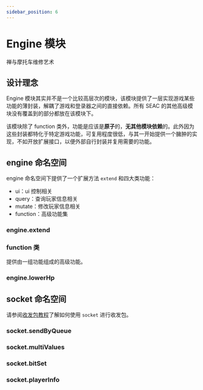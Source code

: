 ```yaml
---
sidebar_position: 6
---
```


# Engine 模块

禅与摩托车维修艺术

## 设计理念

Engine 模块其实并不是一个比较高层次的模块，该模块提供了一层实现游戏某些功能的薄封装，解耦了游戏和登录器之间的直接依赖。所有 SEAC 的其他高级模块没有覆盖到的部分都放在该模块下。

该模块除了 function 类外，功能是应该是**原子**的，**无其他模块依赖**的。此外因为这些封装都特化于特定游戏功能，可复用程度很低，与其一开始提供一个臃肿的实现，不如开放扩展接口，以便外部自行封装并复用需要的功能。

## engine 命名空间

engine 命名空间下提供了一个扩展方法 `extend` 和四大类功能：

- ui：ui 控制相关
- query：查询玩家信息相关
- mutate：修改玩家信息相关
- function：高级功能集

### engine.extend

### function 类

提供由一组功能组成的高级功能。

### engine.lowerHp

## socket 命名空间

请参阅[收发包教程](./socket.md)了解如何使用 `socket` 进行收发包。

### socket.sendByQueue

### socket.multiValues

### socket.bitSet

### socket.playerInfo
